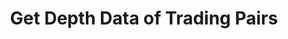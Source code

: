 ---
title: Get Depth Data of Trading Pairs
position_number: 10
type: get
description: /v1/future-u/market/public/q/depth
parameters:
    -
        name: symbol
        type: string
        mandatory: true
        default: N/A
        description: Trading pair
        ranges:
    -
        name: level
        type: integer
        mandatory: true
        default: N/A
        description: "Level(min:1,max:50)\t"
        ranges:
content_markdown: >-

  #### **Limit Flow Rules**

  1/s/ip
  <br>
  Note：This method does not require a signature.
  
left_code_blocks:
    -
        code_block: "public void getKLine() {\r\n\tString text = HttpUtil.get(URL + \"/data/api/v1/future-u/market/getKLine?market=btc_usdt&type=1min&since=0\");\r\n\tSystem.out.println(text);\r\n}"
        title: Java
        language: java
right_code_blocks:
    - code_block: |-
        {
         "msgInfo": {
            "code": "",
            "msg": ""
          },
          "msg": "",
          "data": {
            "a": [], //Buy
            "b": [], //Sell
            "s": "", //Trading pair
            "t": 0, //Time
            "u": 0 //updateId
          },
          "code": 200
        }
      title: Response
      language: json
---